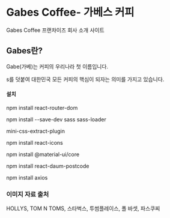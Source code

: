 # Gabes Coffee- 가베스 커피
Gabes Coffee 프랜차이즈 회사 소개 사이트

## Gabes란?
Gabe(가베)는 커피의 우리나라 첫 이름입니다.

s를 덧붙여 대한민국 모든 커피의 핵심이 되자는 의미를 가지고 있습니다.

#### 설치
npm install react-router-dom

npm install --save-dev sass sass-loader 

mini-css-extract-plugin 

npm install react-icons

npm install @material-ui/core  

npm install react-daum-postcode

npm install axios

### 이미지 자료 출처
HOLLYS, TOM N TOMS, 스타벅스, 투썸플레이스, 폴 바셋, 파스쿠찌